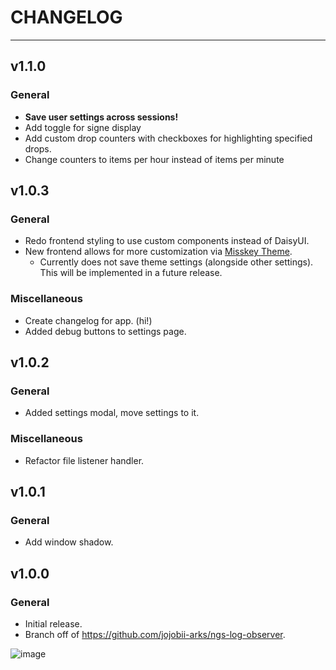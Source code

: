 # CHANGELOG

---

<!--
## v1.x.x

### General

### Miscellaneous

 -->

## v1.1.0

### General

- **Save user settings across sessions!**
- Add toggle for signe display
- Add custom drop counters with checkboxes for highlighting specified drops.
- Change counters to items per hour instead of items per minute

## v1.0.3

### General

- Redo frontend styling to use custom components instead of DaisyUI.
- New frontend allows for more customization via [Misskey Theme](https://misskey-hub.net/en/docs/features/theme.html).
  - Currently does not save theme settings (alongside other settings). This will be implemented in a future release.

### Miscellaneous

- Create changelog for app. (hi!)
- Added debug buttons to settings page.

## v1.0.2

### General

- Added settings modal, move settings to it.

### Miscellaneous

- Refactor file listener handler.

## v1.0.1

### General

- Add window shadow.

## v1.0.0

### General

- Initial release.
- Branch off of https://github.com/jojobii-arks/ngs-log-observer.

![image](https://user-images.githubusercontent.com/78003700/231263926-41d34101-983b-406c-821b-93a6bd46cc86.png)
